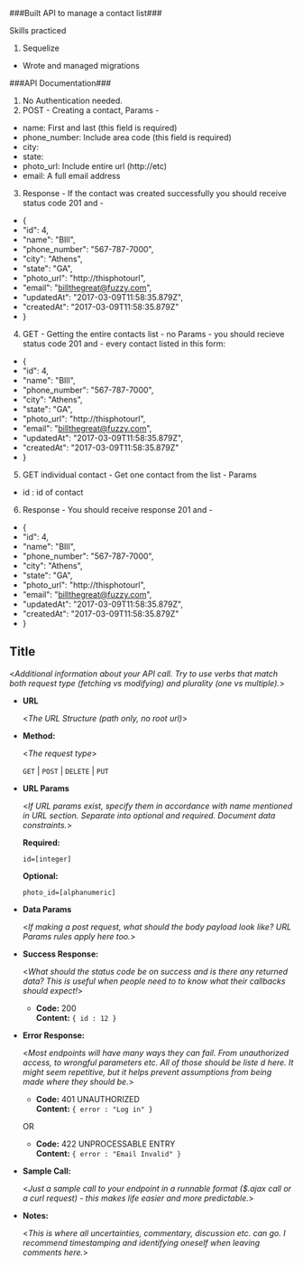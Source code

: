 ###Built API to manage a contact list###

Skills practiced

1. Sequelize
  * Wrote and managed migrations


###API Documentation###

1. No Authentication needed.
2. POST - Creating a contact, Params -
  * name: First and last (this field is required)
  * phone_number: Include area code (this field is required)
  * city:
  * state:
  * photo_url: Include entire url (http://etc)
  * email: A full email address
3. Response - If the contact was created successfully you should receive status code 201 and -
  * {
  * "id": 4,
  * "name": "BIll",
  * "phone_number": "567-787-7000",
  * "city": "Athens",
  * "state": "GA",
  * "photo_url": "http://thisphotourl",
  * "email": "billthegreat@fuzzy.com",
  * "updatedAt": "2017-03-09T11:58:35.879Z",
  * "createdAt": "2017-03-09T11:58:35.879Z"
  * }
4. GET - Getting the entire contacts list - no Params - you should recieve
status code 201 and - every contact listed in this form:
  * {
  * "id": 4,
  * "name": "BIll",
  * "phone_number": "567-787-7000",
  * "city": "Athens",
  * "state": "GA",
  * "photo_url": "http://thisphotourl",
  * "email": "billthegreat@fuzzy.com",
  * "updatedAt": "2017-03-09T11:58:35.879Z",
  * "createdAt": "2017-03-09T11:58:35.879Z"
  * }
5. GET individual contact - Get one contact from the list - Params
  * id : id of contact
6. Response - You should receive response 201 and -
  * {
  * "id": 4,
  * "name": "BIll",
  * "phone_number": "567-787-7000",
  * "city": "Athens",
  * "state": "GA",
  * "photo_url": "http://thisphotourl",
  * "email": "billthegreat@fuzzy.com",
  * "updatedAt": "2017-03-09T11:58:35.879Z",
  * "createdAt": "2017-03-09T11:58:35.879Z"
  * }

  **Title**
----
  <_Additional information about your API call. Try to use verbs that match both request type (fetching vs modifying) and plurality (one vs multiple)._>

* **URL**

  <_The URL Structure (path only, no root url)_>

* **Method:**

  <_The request type_>

  `GET` | `POST` | `DELETE` | `PUT`

*  **URL Params**

   <_If URL params exist, specify them in accordance with name mentioned in URL section. Separate into optional and required. Document data constraints._>

   **Required:**

   `id=[integer]`

   **Optional:**

   `photo_id=[alphanumeric]`

* **Data Params**

  <_If making a post request, what should the body payload look like? URL Params rules apply here too._>

* **Success Response:**

  <_What should the status code be on success and is there any returned data? This is useful when people need to to know what their callbacks should expect!_>

  * **Code:** 200 <br />
    **Content:** `{ id : 12 }`

* **Error Response:**

  <_Most endpoints will have many ways they can fail. From unauthorized access, to wrongful parameters etc. All of those should be liste d here. It might seem repetitive, but it helps prevent assumptions from being made where they should be._>

  * **Code:** 401 UNAUTHORIZED <br />
    **Content:** `{ error : "Log in" }`

  OR

  * **Code:** 422 UNPROCESSABLE ENTRY <br />
    **Content:** `{ error : "Email Invalid" }`

* **Sample Call:**

  <_Just a sample call to your endpoint in a runnable format ($.ajax call or a curl request) - this makes life easier and more predictable._>

* **Notes:**

  <_This is where all uncertainties, commentary, discussion etc. can go. I recommend timestamping and identifying oneself when leaving comments here._>
